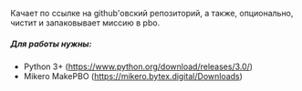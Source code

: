 Качает по ссылке на github'овский репозиторий, а также, опционально, чистит и запаковывает миссию в pbo.

##### Для работы нужны:
- Python 3+ (https://www.python.org/download/releases/3.0/)
- Mikero MakePBO (https://mikero.bytex.digital/Downloads)
